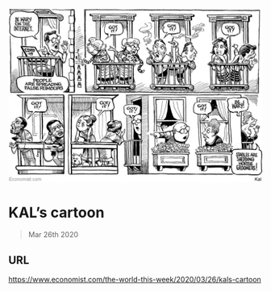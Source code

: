 ![](./images/20200328_WWD000_0.jpg)

# KAL’s cartoon

> Mar 26th 2020



## URL

https://www.economist.com/the-world-this-week/2020/03/26/kals-cartoon
